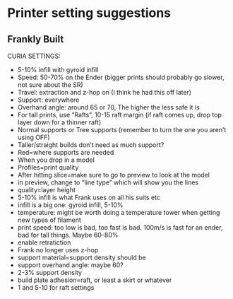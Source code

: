 
# Printer setting suggestions

## Frankly Built

CURIA SETTINGS:
- 5-10% infill with gyroid infill
- Speed: 50-70% on the Ender (bigger prints should probably go slower, not sure about the SR)
- Travel: extraction and z-hop on (I think he had this off later)
- Support: everywhere
- Overhand angle: around 65 or 70, The higher the less safe it is
- For tall prints, use “Rafts”, 10-15 raft margin (if raft comes up, drop top layer down for a thinner raft)
- Normal supports or Tree supports (remember to turn the one you aren’t using OFF)
- Taller/straight builds don’t need as much support?
- Red=where supports are needed
- When you drop in a model
- Profiles=print quality
-  After hitting slice=make sure to go to preview to look at the model
- in preview, change to “line type” which will show you the lines
- quality=layer height
- 5-10% infill is what Frank uses on all his suits etc
- infill is a big one: gyroid infill, 5-10%
- temperature: might be worth doing a temperature tower when getting new types of filament
- print speed: too low is bad, too fast is bad. 100m/s is fast for an ender, bad for tall things. Maybe 60-80%
- enable retratiction
- Frank no longer uses z-hop
- support material=support density should be 
- support overhand angle: maybe 60?
- 2-3% support density
- build plate adhesion=raft, or least a skirt or whatever
- 1 and 5-10 for raft settings
